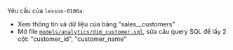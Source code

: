 Yêu cầu của `lesson-0106a`:
- Xem thông tin và dữ liệu của bảng "sales__customers"
- Mở file [`models/analytics/dim_customer.sql`](../models/analytics/dim_customer.sql), sửa câu query SQL để lấy 2 cột: "customer_id", "customer_name"